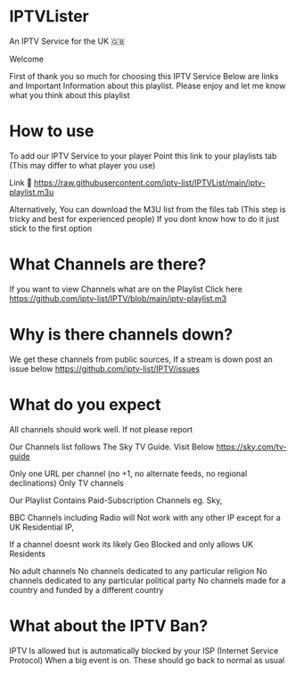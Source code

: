 # IPTVLister
An IPTV Service for the UK 🇬🇧

Welcome 

First of thank you so much for choosing this IPTV Service
Below are links and Important Information about this playlist. Please enjoy and let me know what you think about this playlist

# How to use 

To add our IPTV Service to your player Point this link to your playlists tab (This may differ to what player you use) 

Link 🔗 
https://raw.githubusercontent.com/iptv-list/IPTVList/main/iptv-playlist.m3u

Alternatively, You can download the M3U list from the files tab (This step is tricky and best for experienced people) If you dont know how to do it just stick to the first option

# What Channels are there?
If you want to view Channels what are on the Playlist Click here
https://github.com/iptv-list/IPTV/blob/main/iptv-playlist.m3

# Why is there channels down?
We get these channels from public sources, If a stream is down post an issue below 
https://github.com/iptv-list/IPTV/issues

# What do you expect

All channels should work well. If not please report 

Our Channels list follows The Sky TV Guide. Visit Below
https://sky.com/tv-guide 


Only one URL per channel (no +1, no alternate feeds, no regional declinations)
Only TV channels

Our Playlist Contains Paid-Subscription Channels eg. Sky, 

BBC Channels including Radio will Not work with any other IP except for a UK Residential IP,

If a channel doesnt work its likely Geo Blocked and only allows UK Residents

No adult channels
No channels dedicated to any particular religion
No channels dedicated to any particular political party
No channels made for a country and funded by a different country

# What about the IPTV Ban?

IPTV Is allowed but is automatically blocked by your ISP (Internet Service Protocol) When a big event is on. These should go back to normal as usual 
